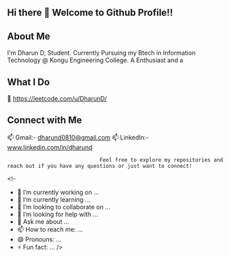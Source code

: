 ## Hi there 👋   Welcome to Github Profile!!

## About Me
  I'm Dharun D, Student.
  Currently Pursuing my Btech in Information Technology @ Kongu Engineering College.
  A Enthusiast and a

## What I Do
  🔭 https://leetcode.com/u/DharunD/


## Connect with Me
  📫 Gmail:- dharund0810@gmail.com
  📫 LinkedIn:- www.linkedin.com/in/dharund
  
                                  Feel free to explore my repositories and reach out if you have any questions or just want to connect!  
<!-
- 🔭 I’m currently working on ...
- 🌱 I’m currently learning ...
- 👯 I’m looking to collaborate on ...
- 🤔 I’m looking for help with ...
- 💬 Ask me about ...
- 📫 How to reach me: ...
- 😄 Pronouns: ...
- ⚡ Fun fact: ...
  />

